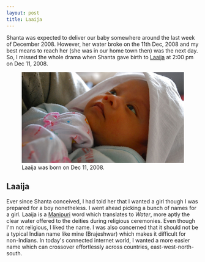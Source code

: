 ```yaml
---
layout: post
title: Laaija
---
```


Shanta was expected to deliver our baby somewhere around the last week of December 2008. However, her water broke on the 11th Dec, 2008 and my best means to reach her (she was in our home town then) was the next day. So, I missed the whole drama when Shanta gave birth to [Laaija](http://laaija.com/) at 2:00 pm on Dec 11, 2008.

<figure class="feature">
  <a href="https://laaija.com/"><img src="/static/2008/laaija-age0-2008.jpg" alt="Laaija Oinam"></a>
  <figcaption>
    Laaija was born on Dec 11, 2008.
  </figcaption>
</figure>

## Laaija

Ever since Shanta conceived, I had told her that I wanted a girl though I was prepared for a boy nonetheless. I went ahead picking a bunch of names for a girl. Laaija is a [Manipuri](http://en.wikipedia.org/wiki/Manipuri) word which translates to _Water_, more aptly the clear water offered to the deities during religious ceremonies. Even though I'm not religious, I liked the name. I was also concerned that it should not be a typical Indian name like mine (Brajeshwar) which makes it difficult for non-Indians. In today's connected internet world, I wanted a more easier name which can crossover effortlessly across countries, east-west-north-south.